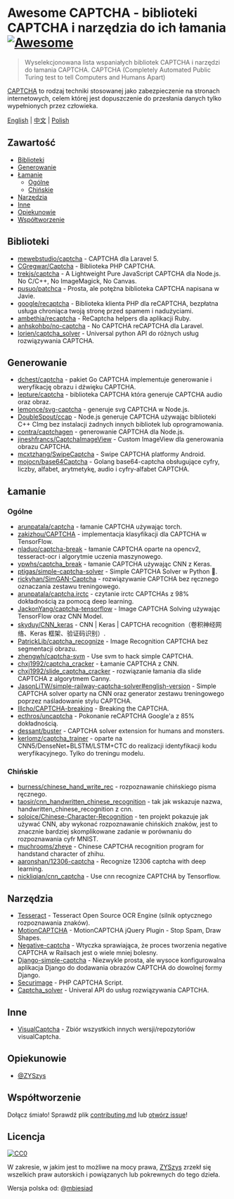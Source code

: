 # Awesome CAPTCHA - biblioteki CAPTCHA i narzędzia do ich łamania [![Awesome](https://awesome.re/badge.svg)](https://awesome.re)

> Wyselekcjonowana lista wspaniałych bibliotek CAPTCHA i narzędzi do łamania CAPTCHA.
> CAPTCHA (Completely Automated Public Turing test to tell Computers and Humans Apart)

[CAPTCHA](https://pl.wikipedia.org/wiki/CAPTCHA) to rodzaj techniki stosowanej jako zabezpieczenie na stronach internetowych, celem której jest dopuszczenie do przesłania danych tylko wypełnionych przez człowieka.

[English](README.md) | [中文](README-zh.md) | [Polish](README-pl.md)

## Zawartość

- [Biblioteki](#biblioteki)
- [Generowanie](#generowanie)
- [Łamanie](#łamanie)
  - [Ogólne](#ogólne)
  - [Chińskie](#chińskie)
- [Narzędzia](#narzędzia)
- [Inne](#inne)
- [Opiekunowie](#opiekunowie)
- [Współtworzenie](#współtworzenie)

## Biblioteki

- [mewebstudio/captcha](https://github.com/mewebstudio/captcha) - CAPTCHA dla Laravel 5.
- [CGregwar/Captcha](https://github.com/Gregwar/Captcha) - Biblioteka PHP CAPTCHA.
- [trekjs/captcha](https://github.com/trekjs/captcha) - A Lightweight Pure JavaScript CAPTCHA dla Node.js. No C/C++, No ImageMagick, No Canvas.
- [pusuo/patchca](https://github.com/pusuo/patchca) - Prosta, ale potężna biblioteka CAPTCHA napisana w Javie.
- [google/recaptcha](https://github.com/google/recaptcha) - Biblioteka klienta PHP dla reCAPTCHA, bezpłatna usługa chroniąca twoją stronę przed spamem i nadużyciami.
- [ambethia/recaptcha](https://github.com/ambethia/recaptcha) - ReCaptcha helpers dla aplikacji Ruby.
- [anhskohbo/no-captcha](https://github.com/anhskohbo/no-captcha) - No CAPTCHA reCAPTCHA dla Laravel.
- [lorien/captcha_solver](https://github.com/lorien/captcha_solver) - Universal python API do różnych usług rozwiązywania CAPTCHA.

## Generowanie

- [dchest/captcha](https://github.com/dchest/captcha) - pakiet Go CAPTCHA implementuje generowanie i weryfikację obrazu i dźwięku CAPTCHA.
- [lepture/captcha](https://github.com/lepture/captcha) - biblioteka CAPTCHA która generuje CAPTCHA audio oraz obraz.
- [lemonce/svg-captcha](https://github.com/lemonce/svg-captcha) - generuje svg CAPTCHA w Node.js.
- [DoubleSpout/ccap](https://github.com/DoubleSpout/ccap) - Node.js generuje CAPTCHA używając biblioteki C++ CImg bez instalacji żadnych innych bibliotek lub oprogramowania.
- [contra/captchagen](https://github.com/contra/captchagen) - generowanie CAPTCHA dla Node.js.
- [jineshfrancs/CaptchaImageView](https://github.com/jineshfrancs/CaptchaImageView) - Custom ImageView dla generowania obrazu CAPTCHA.
- [mcxtzhang/SwipeCaptcha](https://github.com/mcxtzhang/SwipeCaptcha) - Swipe CAPTCHA platformy Android.
- [mojocn/base64Captcha](https://github.com/mojocn/base64Captcha) - Golang base64-captcha obsługujące cyfry, liczby, alfabet, arytmetykę, audio i cyfry-alfabet CAPTCHA.

## Łamanie

### Ogólne

- [arunpatala/captcha](https://github.com/arunpatala/captcha) - łamanie CAPTCHA używając torch.
- [zakizhou/CAPTCHA](https://github.com/zakizhou/CAPTCHA) - implementacja klasyfikacji dla CAPTCHA w TensorFlow.
- [nladuo/captcha-break](https://github.com/nladuo/captcha-break) - łamanie CAPTCHA oparte na opencv2, tesseract-ocr i algorytmie uczenia maszynowego.
- [ypwhs/captcha_break](https://github.com/ypwhs/captcha_break) - łamanie CAPTCHA używając CNN z Keras.
- [ptigas/simple-captcha-solver](https://github.com/ptigas/simple-captcha-solver) - Simple CAPTCHA Solver w Python 🐍.
- [rickyhan/SimGAN-Captcha](https://github.com/rickyhan/SimGAN-Captcha) - rozwiązywanie CAPTCHA bez ręcznego oznaczania zestawu treningowego.
- [arunpatala/captcha.irctc](https://github.com/arunpatala/captcha.irctc) - czytanie irctc CAPTCHAs z 98% dokładnością za pomocą deep learning.
- [JackonYang/captcha-tensorflow](https://github.com/JackonYang/captcha-tensorflow) - Image CAPTCHA Solving używając TensorFlow oraz CNN Model.
- [skyduy/CNN_keras](https://github.com/skyduy/CNN_keras) - CNN | Keras | CAPTCHA recognition（卷积神经网络、Keras 框架、验证码识别）.
- [PatrickLib/captcha_recognize](https://github.com/PatrickLib/captcha_recognize) - Image Recognition CAPTCHA bez segmentacji obrazu.
- [zhengwh/captcha-svm](https://github.com/zhengwh/captcha-svm) - Use svm to hack simple CAPTCHA.
- [chxj1992/captcha_cracker](https://github.com/chxj1992/captcha_cracker) - Łamanie CAPTCHA z CNN.
- [chxj1992/slide_captcha_cracker](https://github.com/chxj1992/slide_captcha_cracker) - rozwiązanie łamania dla slide CAPTCHA z algorytmem Canny.
- [JasonLiTW/simple-railway-captcha-solver#english-version](https://github.com/JasonLiTW/simple-railway-captcha-solver#english-version) - Simple CAPTCHA solver oparty na CNN oraz generator zestawu treningowego poprzez naśladowanie stylu CAPTCHA.
- [lllcho/CAPTCHA-breaking](https://github.com/lllcho/CAPTCHA-breaking) - Breaking the CAPTCHA.
- [ecthros/uncaptcha](https://github.com/ecthros/uncaptcha) - Pokonanie reCAPTCHA Google'a z 85% dokładnością.
- [dessant/buster](https://github.com/dessant/buster) - CAPTCHA solver extension for humans and monsters.
- [kerlomz/captcha_trainer](https://github.com/kerlomz/captcha_trainer) - oparte na CNN5/DenseNet+BLSTM/LSTM+CTC do realizacji identyfikacji kodu weryfikacyjnego. Tylko do treningu modelu.

### Chińskie

- [burness/chinese_hand_write_rec](https://github.com/burness/tensorflow-101/tree/master/chinese_hand_write_rec/src) - rozpoznawanie chińskiego pisma ręcznego.
- [taosir/cnn_handwritten_chinese_recognition](https://github.com/taosir/cnn_handwritten_chinese_recognition) - tak jak wskazuje nazwa, handwritten_chinese_recognition z cnn.
- [soloice/Chinese-Character-Recognition](https://github.com/soloice/Chinese-Character-Recognition) - ten projekt pokazuje jak używać CNN, aby wykonać rozpoznawanie chińskich znaków, jest to znacznie bardziej skomplikowane zadanie w porównaniu do rozpoznawania cyfr MNIST.
- [muchrooms/zheye](https://github.com/muchrooms/zheye) - Chinese CAPTCHA recognition program for handstand character of zhihu.
- [aaronshan/12306-captcha](https://github.com/aaronshan/12306-captcha) - Recognize 12306 captcha with deep learning.
- [nickliqian/cnn_captcha](https://github.com/nickliqian/cnn_captcha) - Use cnn recognize CAPTCHA by Tensorflow.

## Narzędzia

- [Tesseract](https://github.com/tesseract-ocr/tesseract) - Tesseract Open Source OCR Engine (silnik optycznego rozpoznawania znaków).
- [MotionCAPTCHA](https://github.com/wjcrowcroft/MotionCAPTCHA) - MotionCAPTCHA jQuery Plugin - Stop Spam, Draw Shapes.
- [Negative-captcha](https://github.com/subwindow/negative-captcha) - Wtyczka sprawiająca, że proces tworzenia negative CAPTCHA w Railsach jest o wiele mniej bolesny.
- [Django-simple-captcha](https://github.com/mbi/django-simple-captcha) - Niezwykle prosta, ale wysoce konfigurowalna aplikacja Django do dodawania obrazów CAPTCHA do dowolnej formy Django.
- [Securimage](https://github.com/dapphp/securimage) - PHP CAPTCHA Script.
- [Captcha_solver](https://github.com/lorien/captcha_solver) - Univeral API do usług rozwiązywania CAPTCHA.

## Inne

- [VisualCaptcha](https://github.com/emotionLoop/visualCaptcha) - Zbiór wszystkich innych wersji/repozytoriów visualCaptcha.

## Opiekunowie

- [@ZYSzys](https://github.com/ZYSzys)

## Współtworzenie

Dołącz śmiało! Sprawdź plik [contributing.md](contributing.md) lub [otwórz issue](https://github.com/ZYSzys/awesome-captcha/issues/new)!

## Licencja

[![CC0](http://mirrors.creativecommons.org/presskit/buttons/88x31/svg/cc-zero.svg)](https://creativecommons.org/publicdomain/zero/1.0/)

W zakresie, w jakim jest to możliwe na mocy prawa, [ZYSzys](https://github.com/ZYSzys) zrzekł się wszelkich praw autorskich i powiązanych lub pokrewnych do tego dzieła.

Wersja polska od: @[mbiesiad](https://github.com/mbiesiad)
